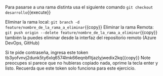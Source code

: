 Para pasarse a una rama distinta usa el siguiente comando `git checkout desarrollo`{{execute}}

Eliminar la rama local: `git branch -d feature/nombre_de_la_rama_a_eliminar`{{copy}}
Eliminar la rama Remota: `git push origin --delete feature/nombre_de_la_rama_a_eliminar`{{copy}} también la puedes eliminar desde la interfaz del repositorio remoto (Azure DevOps, GitHub)

Si te pide contraseña, ingresa este token tb3yofvnvj2dunk5ty6xlq6574lmk66eqnbfltjazlyjwedix2kq{{copy}} Note preocupes si parece que no hubieras copiado nada, oprime la tecla enter y listo. Recuerda que este token solo funciona para este ejercicio.